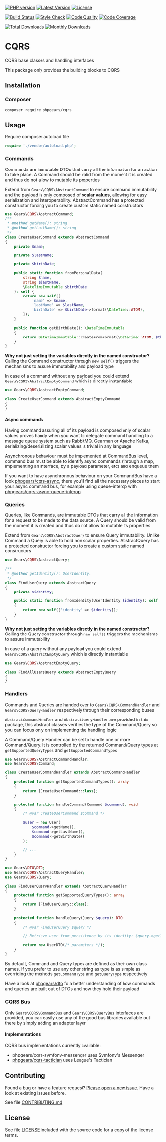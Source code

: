 [![PHP version](https://img.shields.io/badge/PHP-%3E%3D7.1-8892BF.svg?style=flat-square)](http://php.net)
[![Latest Version](https://img.shields.io/packagist/v/phpgears/cqrs.svg?style=flat-square)](https://packagist.org/packages/phpgears/cqrs)
[![License](https://img.shields.io/github/license/phpgears/cqrs.svg?style=flat-square)](https://github.com/phpgears/cqrs/blob/master/LICENSE)

[![Build Status](https://img.shields.io/travis/phpgears/cqrs.svg?style=flat-square)](https://travis-ci.org/phpgears/cqrs)
[![Style Check](https://styleci.io/repos/149037552/shield)](https://styleci.io/repos/149037552)
[![Code Quality](https://img.shields.io/scrutinizer/g/phpgears/cqrs.svg?style=flat-square)](https://scrutinizer-ci.com/g/phpgears/cqrs)
[![Code Coverage](https://img.shields.io/coveralls/phpgears/cqrs.svg?style=flat-square)](https://coveralls.io/github/phpgears/cqrs)

[![Total Downloads](https://img.shields.io/packagist/dt/phpgears/cqrs.svg?style=flat-square)](https://packagist.org/packages/phpgears/cqrs/stats)
[![Monthly Downloads](https://img.shields.io/packagist/dm/phpgears/cqrs.svg?style=flat-square)](https://packagist.org/packages/phpgears/cqrs/stats)

# CQRS

CQRS base classes and handling interfaces

This package only provides the building blocks to CQRS

## Installation

### Composer

```
composer require phpgears/cqrs
```

## Usage

Require composer autoload file

```php
require './vendor/autoload.php';
```

### Commands

Commands are immutable DTOs that carry all the information for an action to take place. A Command should be valid from the moment it is created and thus do not allow to mutable its properties

Extend from `Gears\CQRS\AbstractCommand` to ensure command immutability and the payload is only composed of **scalar values**, allowing for easy serialization and interoperability. AbstractCommand has a protected constructor forcing you to create custom static named constructors

```php
use Gears\CQRS\AbstractCommand;
/**
 * @method getName(): string
 * @method getLastName(): string
 */
class CreateUserCommand extends AbstractCommand
{
    private $name;

    private $lastName;

    private $birthDate;

    public static function fromPersonalData(
        string $name,
        string $lastName,
        \DateTimeImmutable $birthDate
    ): self {
        return new self([
            'name' => $name,
            'lastName' => $lastName,
            'birthDate' => $birthDate->format(\DateTime::ATOM),
        ]);
    }

    public function getBirthDate(): \DateTimeImmutable
    {
        return DateTimeImmutable::createFromFormat(\DateTime::ATOM, $this->birthDate);
    }
}
```

**Why not just setting the variables directly in the named constructor?** Calling the Command constructor through `new self()` triggers the mechanisms to assure immutability and payload type

In case of a command without any payload you could extend `Gears\CQRS\AbstractEmptyCommand` which is directly instantiable

```php
use Gears\CQRS\AbstractEmptyCommand;

class CreateUserCommand extends AbstractEmptyCommand
{
}
```

#### Async commands

Having command assuring all of its payload is composed only of scalar values proves handy when you want to delegate command handling to a message queue system such as RabbitMQ, Gearman or Apache Kafka, serializing/deserializing scalar values is trivial in any language

Asynchronous behaviour must be implemented at CommandBus level, command bus must be able to identify async commands (through a map, implementing an interface, by a payload parameter, etc) and enqueue them

If you want to have asynchronous behaviour on your CommandBus have a look [phpgears/cqrs-async](https://github.com/phpgears/cqrs-async), there you'll find all the necessary pieces to start your async command bus, for example using queue-interop with [phpgears/cqrs-async-queue-interop](https://github.com/phpgears/cqrs-async-queue-interop)

### Queries

Queries, like Commands, are immutable DTOs that carry all the information for a request to be made to the data source. A Query should be valid from the moment it is created and thus do not allow to mutable its properties
 
Extend from `Gears\CQRS\AbstractQuery` to ensure Query immutability. Unlike Command a Query is able to hold non scalar properties. AbstractQuery has a protected constructor forcing you to create a custom static named constructors

```php
use Gears\CQRS\AbstractQuery;

/**
 * @method getIdentity(): UserIdentity.
 */
class FindUserQuery extends AbstractQuery
{
    private $identity;

    public static function fromIdentity(UserIdentity $identity): self 
    {
        return new self(['identity' => $identity]);
    }
}
```

**Why not just setting the variables directly in the named constructor?** Calling the Query constructor through `new self()` triggers the mechanisms to assure immutability

In case of a query without any payload you could extend `Gears\CQRS\AbstractEmptyQuery` which is directly instantiable

```php
use Gears\CQRS\AbstractEmptyQuery;

class FindAllUsersQuery extends AbstractEmptyQuery
{
}
```

### Handlers

Commands and Queries are handed over to `Gears\CQRS\CommandHandler` and `Gears\CQRS\QueryHandler` respectively through their corresponding buses

`AbstractCommandHandler` and `AbstractQueryHandler` are provided in this package, this abstract classes verifies the type of the Command/Query so you can focus only on implementing the handling logic

A Command/Query Handler can be set to handle one or more Command/Query. It is controlled by the returned Command/Query types at `getSupportedQueryTypes` and `getSupportedCommandTypes`

```php
use Gears\CQRS\AbstractCommandHandler;
use Gears\CQRS\Command;

class CreateUserCommandHandler extends AbstractCommandHandler
{
    protected function getSupportedCommandTypes(): array
    {
        return [CreateUserCommand::class];
    }

    protected function handleCommand(Command $command): void
    {
        /* @var CreateUserCommand $command */

        $user = new User(
            $command->getName(),
            $command->getLastName(),
            $command->getBirthDate()
        );

        // ...
    }
}
```

```php
use Gears\DTO\DTO;
use Gears\CQRS\AbstractQueryHandler;
use Gears\CQRS\Query;

class FindUserQueryHandler extends AbstractQueryHandler
{
    protected function getSupportedQueryTypes(): array
    {
        return [FindUserQuery::class];
    }

    protected function handleQuery(Query $query): DTO
    {
        /* @var FindUserQuery $query */

        // Retrieve user from persistence by its identity: $query->getIdentity()

        return new UserDTO(/* parameters */);
    }
}
```

By default, Command and Query types are defined as their own class names. If you prefer to use any other string as type is as simple as overriding the methods `getCommandType` and `getQueryType` respectively

Have a look at [phpgears/dto](https://github.com/phpgears/dto) fo a better understanding of how commands and queries are built out of DTOs and how they hold their payload

### CQRS Bus

Only `Gears\CQRS\CommandBus` and `Gears\CQRS\QueryBus` interfaces are provided, you can easily use any of the good bus libraries available out there by simply adding an adapter layer

#### Implementations

CQRS bus implementations currently available:

* [phpgears/cqrs-symfony-messenger](https://github.com/phpgears/cqrs-symfony-messenger) uses Symfony's Messenger
* [phpgears/cqrs-tactician](https://github.com/phpgears/cqrs-tactician) uses League's Tactician

## Contributing

Found a bug or have a feature request? [Please open a new issue](https://github.com/phpgears/cqrs/issues). Have a look at existing issues before.

See file [CONTRIBUTING.md](https://github.com/phpgears/cqrs/blob/master/CONTRIBUTING.md)

## License

See file [LICENSE](https://github.com/phpgears/cqrs/blob/master/LICENSE) included with the source code for a copy of the license terms.
